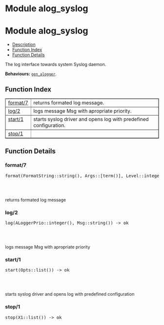 Module alog_syslog
==================


<h1>Module alog_syslog</h1>

* [Description](#description)
* [Function Index](#index)
* [Function Details](#functions)



The log interface towards system Syslog daemon.



__Behaviours:__ [`gen_alogger`](gen_alogger.md).

<h2><a name="index">Function Index</a></h2>



<table width="100%" border="1" cellspacing="0" cellpadding="2" summary="function index"><tr><td valign="top"><a href="#format-7">format/7</a></td><td>returns formated log message.</td></tr><tr><td valign="top"><a href="#log-2">log/2</a></td><td>logs message Msg with apropriate priority.</td></tr><tr><td valign="top"><a href="#start-1">start/1</a></td><td>starts syslog driver and opens log with predefined
configuration.</td></tr><tr><td valign="top"><a href="#stop-1">stop/1</a></td><td></td></tr></table>




<h2><a name="functions">Function Details</a></h2>


<a name="format-7"></a>

<h3>format/7</h3>





<pre>format(FormatString::string(), Args::[term()], Level::integer(), Tag::list(), Module::atom(), Line::integer(), Pid::pid()) -> iolist()</pre>
<br></br>




returns formated log message<a name="log-2"></a>

<h3>log/2</h3>





<pre>log(ALoggerPrio::integer(), Msg::string()) -> ok</pre>
<br></br>




logs message Msg with apropriate priority<a name="start-1"></a>

<h3>start/1</h3>





<pre>start(Opts::list()) -> ok</pre>
<br></br>




starts syslog driver and opens log with predefined
configuration<a name="stop-1"></a>

<h3>stop/1</h3>





<pre>stop(X1::list()) -> ok</pre>
<br></br>


